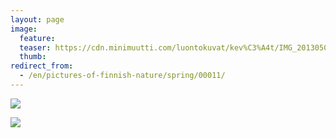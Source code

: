 ```yaml
---
layout: page
image:
  feature:
  teaser: https://cdn.minimuutti.com/luontokuvat/kev%C3%A4t/IMG_20130502_200148-245px.jpg
  thumb:
redirect_from:
  - /en/pictures-of-finnish-nature/spring/00011/
---
```


![](https://cdn.minimuutti.com/luontokuvat/kev%C3%A4t/IMG_20130502_200141-800px.jpg)

![](https://cdn.minimuutti.com/luontokuvat/kev%C3%A4t/IMG_20130502_200148-800px.jpg)
